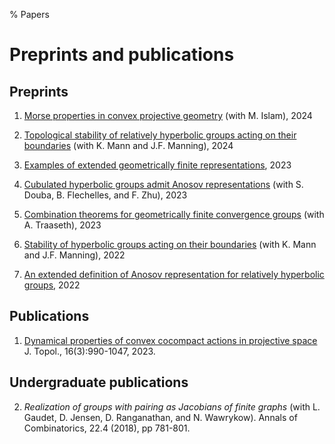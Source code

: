 % Papers

# Preprints and publications

## Preprints

1. [Morse properties in convex projective geometry](papers/morse_properties.pdf) (with M. Islam), 2024

1. [Topological stability of relatively hyperbolic groups acting on their boundaries](papers/stable_with_parabolic.pdf) (with K. Mann and J.F. Manning), 2024

1. [Examples of extended geometrically finite representations](papers/egf_examples.pdf), 2023

2. [Cubulated hyperbolic groups admit Anosov representations](papers/anosov_cubulated.pdf) (with S. Douba, B. Flechelles, and F. Zhu), 2023

3. [Combination theorems for geometrically finite convergence groups](papers/combination_convergence.pdf) (with A. Traaseth), 2023

4. [Stability of hyperbolic groups acting on their boundaries](papers/stable.pdf) (with K. Mann and J.F. Manning), 2022

5. [An extended definition of Anosov representation for relatively hyperbolic groups](papers/extended_relative_anosov.pdf), 2022

## Publications

1. [Dynamical properties of convex cocompact actions in projective space](papers/convex_cocompact_dynamics.pdf) J. Topol., 16(3):990-1047, 2023.

## Undergraduate publications

2. *Realization of groups with pairing as Jacobians of finite graphs* (with L. Gaudet, D. Jensen, D. Ranganathan, and N. Wawrykow). Annals of Combinatorics, 22.4 (2018), pp 781-801.
